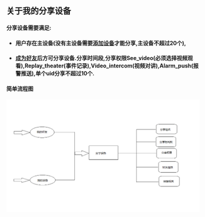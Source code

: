 ## 关于我的分享设备

#### 分享设备需要满足:

* #### 用户存在主设备\(没有主设备需要[添加设备](/../she-bei-xiang-guan/wo-de-she-bei.html)才能分享,主设备不超过20个\),
* #### [成为好友](/../hao-you-guan-li/tian-jia-hao-you.html)后方可分享设备.分享时间段,分享权限See\_video\(必须选择视频观看\),Replay\_theater\(事件记录\),Video\_intercom\(视频对讲\),Alarm\_push\(报警推送\),单个uid分享不超过10个.

#### 简单流程图

![](/assets/fenxiang.png)

